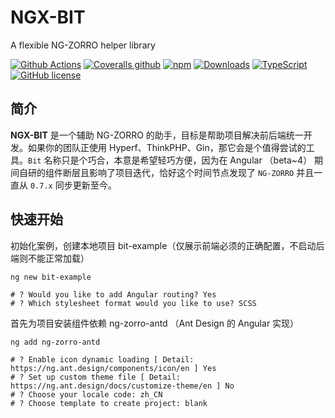 # NGX-BIT

A flexible NG-ZORRO helper library

[![Github Actions](https://img.shields.io/github/workflow/status/kainonly/ngx-bit/bit_test?style=flat-square)](https://github.com/kainonly/ngx-bit/actions)
[![Coveralls github](https://img.shields.io/coveralls/github/kainonly/ngx-bit.svg?style=flat-square)](https://coveralls.io/github/kainonly/ngx-bit)
[![npm](https://img.shields.io/npm/v/ngx-bit.svg?style=flat-square)](https://ngx-bit.kainonly.com)
[![Downloads](https://img.shields.io/npm/dm/ngx-bit.svg?style=flat-square)](https://www.npmjs.com/package/ngx-bit)
[![TypeScript](https://img.shields.io/badge/%3C%2F%3E-TypeScript-blue.svg?style=flat-square)](https://www.typescriptlang.org/)
[![GitHub license](https://img.shields.io/github/license/kainonly/ngx-bit?style=flat-square)](https://raw.githubusercontent.com/kainonly/ngx-bit.js/main/LICENSE)

## 简介

**NGX-BIT** 是一个辅助 NG-ZORRO 的助手，目标是帮助项目解决前后端统一开发。如果你的团队正使用 Hyperf、ThinkPHP、Gin，那它会是个值得尝试的工具。`Bit` 名称只是个巧合，本意是希望轻巧方便，因为在 Angular （beta~4） 期间自研的组件断层且影响了项目迭代，恰好这个时间节点发现了 `NG-ZORRO` 并且一直从 `0.7.x` 同步更新至今。

## 快速开始

初始化案例，创建本地项目 bit-example（仅展示前端必须的正确配置，不启动后端则不能正常加载）

```shell
ng new bit-example

# ? Would you like to add Angular routing? Yes
# ? Which stylesheet format would you like to use? SCSS
```

首先为项目安装组件依赖 ng-zorro-antd （Ant Design 的 Angular 实现）

```shell
ng add ng-zorro-antd

# ? Enable icon dynamic loading [ Detail: https://ng.ant.design/components/icon/en ] Yes
# ? Set up custom theme file [ Detail: https://ng.ant.design/docs/customize-theme/en ] No
# ? Choose your locale code: zh_CN
# ? Choose template to create project: blank
```